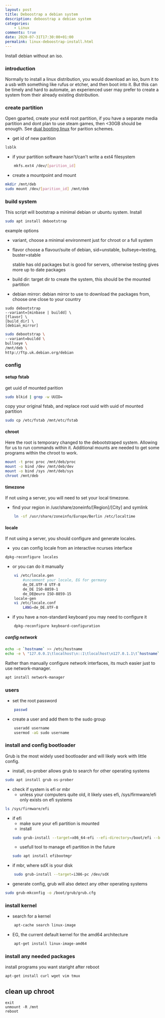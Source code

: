 ```yaml
---
layout: post
title: Deboostrap a debian system
description: deboostrap a debian system
categories:
    - Linux
comments: true
date: 2020-07-31T17:30:00+01:00
permalink: linux-deboostrap-install.html
---
```

Install debian without an iso.

### introduction
Normally to install a linux distribution, you would download an iso, burn it to a usb with something like rufus or etcher, and then boot into it. But this can be timely and hard to automate, an experienced user may prefer to create a system from their already existing distribution.

### create partition
Open gparted, create your ext4 root partition, if you have a separate media partition and dont plan to use steam games, then <30GB should be enougth. 
See [dual booting linux](/dual-boot-linux.html) for parition schemes.

- get id of new parition
```sh
lsblk
```
- if your partition software hasn't/can't write a ext4 filesystem
```sh
    mkfs.ext4 /dev/[parition_id]
```

- create a mountpoint and mount
```sh
mkdir /mnt/deb
sudo mount /dev/[parition_id] /mnt/deb
```

### build system
This script will bootstrap a minimal debian or ubuntu system.
Install
```sh
sudo apt install debootstrap
```
example options
- variant, choose a minimal environment just for chroot or a full system
- flavor choose a flavour/suite of debian, sid=unstable, bullseye=testing, buster=stable
 
    stable has old packages but is good for servers, otherwise testing gives more up to date packages
- build dir: target dir to create the system, this should be the mounted partition
- debian mirror: debian mirror to use to download the packages from, choose one close to your country

```
sudo debootstrap 
--variant=[minbase | buildd] \
[flavor] \
[build_dir] \
[debian_mirror]
```
```sh
sudo debootstrap \
--variant=buildd \
bullseye \
/mnt/deb \
http://ftp.uk.debian.org/debian
```
### config
#### setup fstab
get uuid of mounted parition
```sh
sudo blkid | grep -w UUID=
```
copy your original fstab, and replace root uuid with uuid of mounted partition
```sh
sudo cp /etc/fstab /mnt/etc/fstab
```
#### chroot
Here the root is temporary changed to the debootstraped system. Allowing for us to run commands within it.
Additional mounts are needed to get some programs within the chroot to work.
```sh
mount -t proc proc /mnt/deb/proc
mount -o bind /dev /mnt/deb/dev
mount -o bind /sys /mnt/deb/sys
chroot /mnt/deb
```
#### timezone
If not using a server, you will need to set your local timezone.

- find your region in /usr/share/zoneinfo/[Region]/[City] and symlink
```sh
    ln -sf /usr/share/zoneinfo/Europe/Berlin /etc/localtime
```

#### locale
If not using a server, you should configure and generate locales.

- you can config locale from an interactive ncurses interface
```sh
dpkg-reconfigure locales
```
- or you can do it manually
```sh
    vi /etc/locale.gen 
        #uncomment your locale, EG for germany
        de_DE.UTF-8 UTF-8
        de_DE ISO-8859-1
        de_DE@euro ISO-8859-15
    locale-gen
    vi /etc/locale.conf 
        LANG=de_DE.UTF-8
```
- if you have a non-standard keyboard you may need to configure it
```sh
    dpkg-reconfigure keyboard-configuration
```

##### config network
```sh
echo -e `hostname` >> /etc/hostname
echo -e \ "127.0.0.1\tlocalhost\n::1\tlocalhost\n127.0.1.1\t`hostname`.localdomain `hostname`" >> /etc/hosts
```
Rather than manually configure network interfaces, its much easier just to use network-manager.
```sh
apt install network-manager
```
### users
- set the root password
```sh
    passwd
```
- create a user and add them to the sudo group
```sh
    useradd username
    usermod -aG sudo username
```

### install and config bootloader
Grub is the most widely used bootloader and will likely work with little config.

- install, os-prober allows grub to search for other operating systems
```sh
sudo apt install grub os-prober
```
- check if system is efi or mbr
    - unless your computers quite old, it likely uses efi, /sys/firmware/efi only exists on efi systems
```sh
ls /sys/firmware/efi
```
- if efi
    - make sure your efi partition is mounted
    - install
    ```sh
    sudo grub-install --target=x86_64-efi --efi-directory=/boot/efi --bootloader-id=debian-grub
    ```
    - usefull tool to manage efi partition in the future
    ```sh
    sudo apt install efibootmgr
    ```
- if mbr, where sdX is your disk
```sh
    sudo grub-install --target=i386-pc /dev/sdX
```
- generate config, grub will also detect any other operating systems
```sh
sudo grub-mkconfig -o /boot/grub/grub.cfg
```

### install kernel
- search for a kernel
```sh
    apt-cache search linux-image
```
- EG, the current default kernel for the amd64 architecture
```sh
    apt-get install linux-image-amd64
```

### install any needed packages
install programs you want staright after reboot
```sh
apt-get install curl wget vim tmux
```

## clean up chroot
    exit
    unmount -R /mnt 
    reboot
